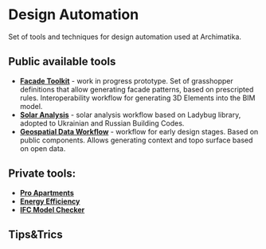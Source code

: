 # Design Automation

Set of tools and techniques for design automation used at Archimatika.

## Public available tools

- [**Facade Toolkit**](ftk/README.md) - work in progress prototype. Set of grasshopper definitions that allow generating facade patterns, based on prescripted rules. Interoperability workflow for generating 3D Elements into the BIM model.
- [**Solar Analysis**](sa/README.md) - solar analysis workflow based on Ladybug library, adopted to Ukrainian and Russian Building Codes.
- [**Geospatial Data Workflow**](geo/README.md) - workflow for early design stages. Based on public components. Allows generating context and topo surface based on open data.

## Private tools:

- [**Pro Apartments**](pro/README.md)
- [**Energy Efficiency**](ee/README.md)
- [**IFC Model Checker**](mc/README.md)

## Tips&Trics
